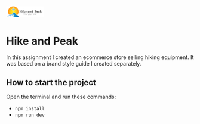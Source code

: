 # <img src="./src/assets/imgs/logo.png" width="100rem"/>

# Hike and Peak

In this assignment I created an ecommerce store selling hiking equipment. It was based on a brand style guide I created separately.

## How to start the project

Open the terminal and run these commands:

- `npm install`
- `npm run dev`
